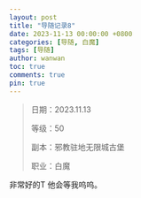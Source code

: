 ```yaml
---
layout: post
title: "导随记录8"
date: 2023-11-13 00:00:00 +0800
categories: [导随, 白魔]
tags: [导随]
author: wanwan
toc: true
comments: true
pin: true
---
```

> 日期：2023.11.13
>
> 等级：50
>
> 副本：邪教驻地无限城古堡
>
> 职业：白魔

非常好的T 他会等我呜呜。